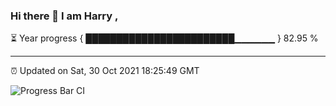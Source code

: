 ### Hi there 👋 I am Harry , 

⏳ Year progress { ████████████████████████▁▁▁▁▁▁ } 82.95 %

---

⏰ Updated on Sat, 30 Oct 2021 18:25:49 GMT

![Progress Bar CI](https://github.com/duykhang68/duykhang68/workflows/Progress%20Bar%20CI/badge.svg)
